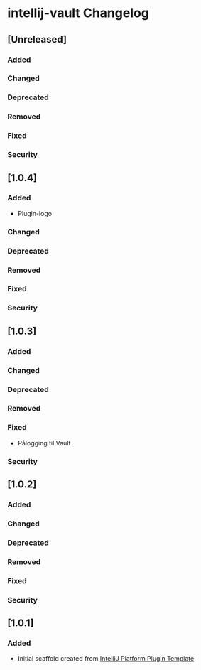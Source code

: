 <!-- Keep a Changelog guide -> https://keepachangelog.com -->

# intellij-vault Changelog

## [Unreleased]
### Added

### Changed

### Deprecated

### Removed

### Fixed

### Security
## [1.0.4]
### Added
- Plugin-logo

### Changed

### Deprecated

### Removed

### Fixed

### Security
## [1.0.3]
### Added

### Changed

### Deprecated

### Removed

### Fixed
- Pålogging til Vault

### Security
## [1.0.2]
### Added

### Changed

### Deprecated

### Removed

### Fixed

### Security
## [1.0.1]
### Added
- Initial scaffold created from [IntelliJ Platform Plugin Template](https://github.com/JetBrains/intellij-platform-plugin-template)
